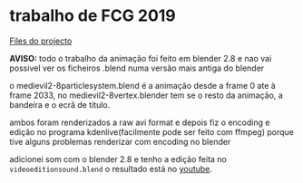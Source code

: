 # trabalho de FCG 2019

[Files do projecto](github.com:OnikenX/Trabalho_de_FCG_2019.git)

**AVISO:** todo o trabalho da animação foi feito em blender 2.8 e nao vai possivel ver os ficheiros .blend numa versão mais antiga do blender

o medievil2-8particlesystem.blend é a animação desde a frame 0 ate à frame 2033, no medievil2-8vertex.blender tem se o resto da animação, a bandeira e o ecrã de titulo.

ambos foram renderizados a raw avi format e depois fiz o encoding e edição no programa kdenlive(facilmente pode ser feito com ffmpeg) porque tive alguns problemas renderizar com encoding no blender

adicionei som com o blender 2.8 e tenho a edição feita no `videoeditionsound.blend` o resultado está no  [youtube](https://youtu.be/pM9r5SxS1D4).